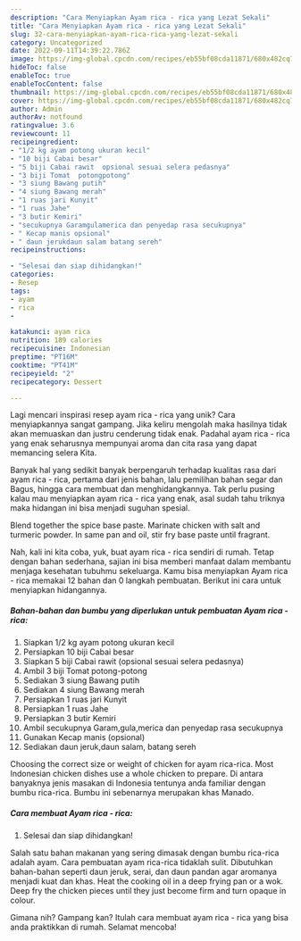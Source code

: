 ```yaml
---
description: "Cara Menyiapkan Ayam rica - rica yang Lezat Sekali"
title: "Cara Menyiapkan Ayam rica - rica yang Lezat Sekali"
slug: 32-cara-menyiapkan-ayam-rica-rica-yang-lezat-sekali
category: Uncategorized
date: 2022-09-11T14:39:22.786Z
image: https://img-global.cpcdn.com/recipes/eb55bf08cda11871/680x482cq70/ayam-rica-rica-foto-resep-utama.jpg
hideToc: false
enableToc: true
enableTocContent: false
thumbnail: https://img-global.cpcdn.com/recipes/eb55bf08cda11871/680x482cq70/ayam-rica-rica-foto-resep-utama.jpg
cover: https://img-global.cpcdn.com/recipes/eb55bf08cda11871/680x482cq70/ayam-rica-rica-foto-resep-utama.jpg
author: Admin
authorAv: notfound
ratingvalue: 3.6
reviewcount: 11
recipeingredient:
- "1/2 kg ayam potong ukuran kecil"
- "10 biji Cabai besar"
- "5 biji Cabai rawit  opsional sesuai selera pedasnya"
- "3 biji Tomat  potongpotong"
- "3 siung Bawang putih"
- "4 siung Bawang merah"
- "1 ruas jari Kunyit"
- "1 ruas Jahe"
- "3 butir Kemiri"
- "secukupnya Garamgulamerica dan penyedap rasa secukupnya"
- " Kecap manis opsional"
- " daun jerukdaun salam batang sereh"
recipeinstructions:

- "Selesai dan siap dihidangkan!"
categories:
- Resep
tags:
- ayam
- rica
- 

katakunci: ayam rica  
nutrition: 189 calories
recipecuisine: Indonesian
preptime: "PT16M"
cooktime: "PT41M"
recipeyield: "2"
recipecategory: Dessert

---
```





Lagi mencari inspirasi resep ayam rica - rica yang unik? Cara menyiapkannya sangat gampang. Jika keliru mengolah maka hasilnya tidak akan memuaskan dan justru cenderung tidak enak. Padahal ayam rica - rica yang enak seharusnya mempunyai aroma dan cita rasa yang dapat memancing selera Kita.





Banyak hal yang sedikit banyak berpengaruh terhadap kualitas rasa dari ayam rica - rica, pertama dari jenis bahan, lalu pemilihan bahan segar dan Bagus, hingga cara membuat dan menghidangkannya. Tak perlu pusing kalau mau menyiapkan ayam rica - rica yang enak,      asal sudah tahu triknya maka hidangan ini bisa menjadi suguhan spesial.














Blend together the spice base paste. Marinate chicken with salt and turmeric powder. In same pan and oil, stir fry base paste until fragrant.






Nah, kali ini kita coba, yuk, buat ayam rica - rica sendiri di rumah. Tetap dengan bahan sederhana, sajian ini bisa memberi manfaat dalam membantu menjaga kesehatan tubuhmu sekeluarga. Kamu bisa menyiapkan Ayam rica - rica memakai 12 bahan dan 0 langkah pembuatan. Berikut ini cara untuk menyiapkan hidangannya.

<!--inarticleads1-->

##### Bahan-bahan dan bumbu yang diperlukan untuk pembuatan Ayam rica - rica:

1. Siapkan 1/2 kg ayam potong ukuran kecil
1. Persiapkan 10 biji Cabai besar
1. Siapkan 5 biji Cabai rawit  (opsional sesuai selera pedasnya)
1. Ambil 3 biji Tomat  potong-potong
1. Sediakan 3 siung Bawang putih
1. Sediakan 4 siung Bawang merah
1. Persiapkan 1 ruas jari Kunyit
1. Persiapkan 1 ruas Jahe
1. Persiapkan 3 butir Kemiri
1. Ambil secukupnya Garam,gula,merica dan penyedap rasa secukupnya
1. Gunakan  Kecap manis (opsional)
1. Sediakan  daun jeruk,daun salam, batang sereh


Choosing the correct size or weight of chicken for ayam rica-rica. Most Indonesian chicken dishes use a whole chicken to prepare. Di antara banyaknya jenis masakan di Indonesia tentunya anda familiar dengan bumbu rica-rica. Bumbu ini sebenarnya merupakan khas Manado. 

<!--inarticleads2-->

##### Cara membuat Ayam rica - rica:


1. Selesai dan siap dihidangkan!

Salah satu bahan makanan yang sering dimasak dengan bumbu rica-rica adalah ayam. Cara pembuatan ayam rica-rica tidaklah sulit. Dibutuhkan bahan-bahan seperti daun jeruk, serai, dan daun pandan agar aromanya menjadi kuat dan khas. Heat the cooking oil in a deep frying pan or a wok. Deep fry the chicken pieces until they just become firm and turn opaque in colour. 

Gimana nih? Gampang kan? Itulah cara membuat ayam rica - rica yang bisa anda praktikkan di rumah. Selamat mencoba!
